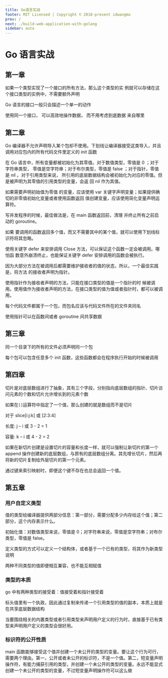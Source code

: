 ```yaml
---
title: Go语言实战
footer: MIT Licensed | Copyright © 2018-present idwangmo
prev: /
next: ./build-web-application-with-golang
sidebar: auto
---
```


# Go 语言实战

## 第一章

如果一个类型实现了一个接口的所有方法，那么这个类型的实 例就可以存储在这个接口类型的实例中，不需要额外声明

Go 语言的接口一般只会描述一个单一的动作

使用同一个接口， 可以高效地操作数据， 而不用考虑到底数据 来自哪里

## 第二章

Go 编译器不允许声明导入某个包却不使用。下划线让编译器接受这类导入，并且 调用对应包内的所有代码文件里定义的 init 函数

在 Go 语言中，所有变量都被初始化为其零值。对于数值类型，零值是 0 ；对于字符串类型， 零值是空字符串；对于布尔类型，零值是 false ；对于指针，零值是 nil 。对于引用类型来说， 所引用的底层数据结构会被初始化为对应的零值。但是被声明为其零值的引用类型的变量，会返 回 nil 作为其值。

如果需要声明初始值为零值 的变量，应该使用 var 关键字声明变量；如果提供确切的非零值初始化变量或者使用函数返回 值创建变量，应该使用简化变量声明运算符。

写并发程序的时候，最佳做法是，在 main 函数返回前，清理 并终止所有之前启动的 goroutine。

如果 要调用的函数返回多个值，而又不需要其中的某个值，就可以使用下划线标识符将其忽略。

使用关键字 defer 来安排调用 Close 方法，可以保证这个函数一定会被调用。哪怕函 数意外崩溃终止，也能保证关键字 defer 安排调用的函数会被执行。

因为大部分方法在被调用后都需要维护接收者的值的状态，所以，一个最佳实践是，将方法 的接收者声明为指针。

使用指针作为接收者声明的方法，只能在接口类型的值是一个指针的时 候被调用。使用值作为接收者声明的方法，在接口类型的值为值或者指针时，都可以被调用。

每个代码文件都属于一个包，而包名应该与代码文件所在的文件夹同名

使用指针可以在函数间或者 goroutine 间共享数据

## 第三章

同一个目录下的所有的文件必须声明同一个包

每个包可以包含任意多个 init 函数，这些函数都会在程序执行开始的时候被调用

## 第四章

切片是对底层数组进行了抽象，其有三个字段，分别指向底层数组的指针、切片访问元素的个数和切片允许增长到的元素个数

如果在`[]`运算符中指定了一个值，那么创建的就是数组而不是切片

对于 slice[i:j:k] 或 [2:3:4]

长度: j – i 或 3 - 2 = 1

容量: k – i 或 4 - 2 = 2

如果在新切片创建是设置切片的容量和长度一样，就可以强制让新切片的第一个 append 操作创建新的底层数组，与原有的底层数组分离。其先增长切片，然后再将新的切片复制给外层切片的第一个元素。

通过键来索引映射时，即便这个键不存在也总会返回一个值。

## 第五章

### 用户自定义类型

值的类型给编译器提供两部分信息：第一部分，需要分配多少内存给这个值；第二部分，这个内存表示什么。

初始化值：对数值类型来说，零值是 0；对字符串来说，零值是空字符串；对布尔类型，零值是 false。

定义类型的方式可以定义一个结构体，或者基于一个已有的类型，将其作为新类型说明

两种不同类型的值即便相互兼容，也不能互相赋值

### 类型的本质

go 中有两种类型的接受着：值接受着和指针接受着

标头值里有一个执政，因此通过复制来传递一个引用类型的值的副本，本质上就是在共享底层数据结构

当要围绕相关的内置类型或者引用类型来声明用户定义的行为时，直接基于已有类型来声明用户定义的类型会很好用。

### 标识符的公开性质

main 函数能够接受这个值并创建一个未公开的类型的变量。要让这个行为可行，需要两个理由。第一，公开或者未公开的标识符，不是一个值。第二，短变量声明操作符，有能力捕获引用的类型，并创建一个未公开的类型的变量。永远不能显式创建一个未公开的类型的变量，不过短变量声明操作符可以这么做
